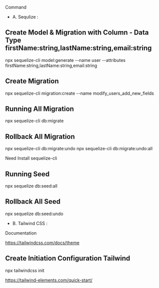 Command


* A. Sequlize :

## Create Model & Migration with Column - Data Type firstName:string,lastName:string,email:string
npx sequelize-cli model:generate --name user --attributes firstName:string,lastName:string,email:string

## Create Migration
npx sequelize-cli migration:create --name modify_users_add_new_fields

## Running All Migration  
npx sequelize-cli db:migrate

## Rollback All Migration
npx sequelize-cli db:migrate:undo
npx sequelize-cli db:migrate:undo:all


Need Install sequelize-cli

## Running Seed
npx sequelize db:seed:all

## Rollback All Seed
npx sequelize db:seed:undo

* B. Tailwind CSS :

Documentation 

https://tailwindcss.com/docs/theme

## Create Initiation Configuration Tailwind
npx tailwindcss init

https://tailwind-elements.com/quick-start/